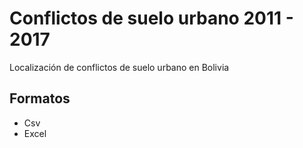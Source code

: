 # Conflictos de suelo urbano 2011 - 2017

Localización de conflictos de suelo urbano en Bolivia

## Formatos
- Csv
- Excel